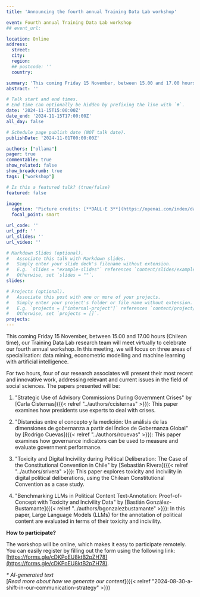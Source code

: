 ```yaml
---
title: 'Announcing the fourth annual Training Data Lab workshop'

event: Fourth annual Training Data Lab workshop
## event_url: 

location: Online
address:
  street: 
  city: 
  region: 
  ## postcode: ''
  country: 

summary: 'This coming Friday 15 November, between 15.00 and 17.00 hours (Chilean time), our Training Data Lab research team will meet virtually to celebrate our fourth annual workshop. In this meeting, we will focus on three areas of specialisation: data mining, econometric modelling and machine learning with artificial intelligence.'
abstract: ''

# Talk start and end times.
# End time can optionally be hidden by prefixing the line with `#`.
date: '2024-11-15T15:00:00Z'
date_end: '2024-11-15T17:00:00Z'
all_day: false

# Schedule page publish date (NOT talk date).
publishDate: '2024-11-01T00:00:00Z'

authors: ["ollama"]
pager: true
commentable: true
show_related: false
show_breadcrumb: true
tags: ["workshop"]

# Is this a featured talk? (true/false)
featured: false

image:
  caption: 'Picture credits: [**DALL·E 3**](https://openai.com/index/dall-e-3/)'
  focal_point: smart

url_code: ''
url_pdf: ''
url_slides: ''
url_video: ''

# Markdown Slides (optional).
#   Associate this talk with Markdown slides.
#   Simply enter your slide deck's filename without extension.
#   E.g. `slides = "example-slides"` references `content/slides/example-slides.md`.
#   Otherwise, set `slides = ""`.
slides:

# Projects (optional).
#   Associate this post with one or more of your projects.
#   Simply enter your project's folder or file name without extension.
#   E.g. `projects = ["internal-project"]` references `content/project/deep-learning/index.md`.
#   Otherwise, set `projects = []`.
projects:
---
```


This coming Friday 15 November, between 15.00 and 17.00 hours (Chilean time), our Training Data Lab research team will meet virtually to celebrate our fourth annual workshop. In this meeting, we will focus on three areas of specialisation: data mining, econometric modelling and machine learning with artificial intelligence.

For two hours, four of our research associates will present their most recent and innovative work, addressing relevant and current issues in the field of social sciences. The papers presented will be:

1. "Strategic Use of Advisory Commissions During Government Crises" by [Carla Cisternas]({{< relref "../authors/ccisternas" >}}): This paper examines how presidents use experts to deal with crises.

2. "Distancias entre el concepto y la medición: Un análisis de las dimensiones de gobernanza a partir del Índice de Gobernanza Global" by [Rodrigo Cuevas]({{< relref "../authors/rcuevas" >}}): This paper examines how governance indicators can be used to measure and evaluate government performance.

3. "Toxicity and Digital Incivility during Political Deliberation: The Case of the Constitutional Convention in Chile" by [Sebastián Rivera]({{< relref "../authors/srivera" >}}): This paper explores toxicity and incivility in digital political deliberations, using the Chilean Constitutional Convention as a case study.

4. "Benchmarking LLMs in Political Content Text-Annotation: Proof-of-Concept with Toxicity and Incivility Data" by [Bastián González-Bustamante]({{< relref "../authors/bgonzalezbustamante" >}}): In this paper, Large Language Models (LLMs) for the annotation of political content are evaluated in terms of their toxicity and incivility.

**How to participate?**

The workshop will be online, which makes it easy to participate remotely. You can easily register by filling out the form using the following link: [https://forms.gle/cDKPoEU8ktB2pZH78](https://forms.gle/cDKPoEU8ktB2pZH78). 

_* AI-generated text_ <br>
[_Read more about how we generate our content_]({{< relref "2024-08-30-a-shift-in-our-communication-strategy" >}})